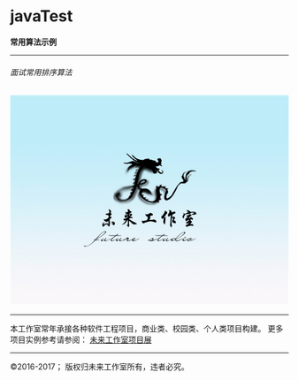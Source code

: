 # javaTest
**常用算法示例**

------------------------------------------------------------


###### 面试常用排序算法
![图片测试][img1] 

[img1]: futuregroup.jpg "图片显示"


------------------------------------------------------------

本工作室常年承接各种软件工程项目，商业类、校园类、个人类项目构建。
更多项目实例参考请参阅： [未来工作室项目展][show] 

[show]: https://github.com/liuyang8091216 "未来工作室项目展"





------------------------------------------------------------

&copy;2016-2017； 版权归未来工作室所有，违者必究。

 